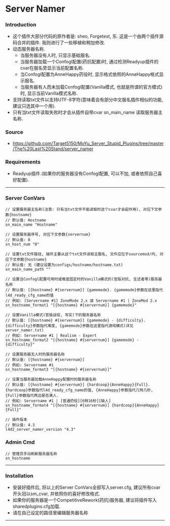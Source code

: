 # Server Namer
### Introduction
 - 这个插件大部分代码的原作者是: sheo, Forgetest, 东. 这是一个由两个插件源码合并的插件. 我则进行了一些移植和稍加修改.
 - 动态服务器名称. 
    - 当服务器没有人时, 只显示基础服名.
    - 当服务器加载一个Confogl配置(药抗配置)时, 通过检测Readyup插件的cvar在服名旁显示当前配置名称.
	- 当Confogl配置为AnneHappy药役时, 显示格式依照的AnneHappy格式显示服名.
    - 当服务器有人而未加载Confogl配置(Vanilla模式, 也就是所谓的官方模式)时, 显示当前Vanilla模式名称.
 - 支持读取txt文件以支持UTF-8字符(意味着会有部分中文服名插件相似的功能, 建议只选其中一个用).
 - 只有当txt文件读取失败时才会从插件自带cvar sn_main_name 读取服务器主名称.

### Source
 - https://github.com/Target5150/MoYu_Server_Stupid_Plugins/tree/master/The%20Last%20Stand/server_namer

### Requirements
 - Readyup插件.(如果你的服务器没有Confogl配置, 可以不加, 或者依照自己喜好配置).

<hr>

### Server ConVars
```
// 设置服务器主名称(注意: 只有当txt文件不能读取时这个cvar才会起作用), 对应下文参数{hostname}
// 默认值: Hostname
sn_main_name "Hostname"

// 设置服务器序号, 对应下文参数{servernum}
// 默认值: 0
sn_host_num "0"

// 设置txt文件路径, 插件主要从这个txt文件读取主服名, 文件应位于sourcemod/内, 对应下文参数{hostname}
// 默认值: 无 (建议设置为configs/hostname/hostname.txt)
sn_main_name_path ""

// 设置当Confogl配置可用时或难度固定时的Vanilla模式的(官版对抗, 生还者等)服务器名称
// 默认值: [{hostname} #{servernum}] {gamemode}. {gamemode}参数在这里指代l4d_ready_cfg_name的值
// 例如: [Servername #1] ZoneMode 2.x 或 Servername #1 | ZoneMod 2.x 
sn_hostname_format1 "[{hostname} #{servernum}] {gamemode}"

// 设置Vanilla模式(官版战役, 写实)下的服务器名称
// 默认值: [{hostname} #{servernum}] {gamemode} - {difficulty}. {difficulty}参数指代难度, {gamemode}参数在这里指代游戏模式(详见server_namer.txt)
// 例如: Servername #1 | Realism - Expert
sn_hostname_format2 "[{hostname} #{servernum}] {gamemode} - {difficulty}"

// 设置服务器无人时的服务器名称
// 默认值: [{hostname} #{servernum}]
// 例如: Servername #1
sn_hostname_format3 "[{hostname} #{servernum}]"

// 设置当服务器加载AnneHappy配置时的服务器名称
// 默认值: [{hostname} #{servernum}] {hardcoop}{AnneHappy}{Full}. {hardcoop}参数指代l4d_ready_cfg_name的值, {AnneHappy}参数指代几特几秒, {Full}参数指代两边是否满人.
// 例如: Servername #1 | [普通药役][6特16秒][缺人]
sn_hostname_format4 "[{hostname} #{servernum}] {hardcoop}{AnneHappy}{Full}"

// 插件版本
// 默认值: 4.3
l4d2_server_namer_version "4.3"
```

### Admin Cmd
```
// 管理员手动刷新服务器名称
sn_hostname
```
<hr>

### Installation
 - 安装好插件后, 将以上的Server ConVars全部写入server.cfg, 建议所有cvar开头冠以sm_cvar, 并依照你的喜好修改格式.
 - 如果你的服务器是一个CompetitiveRework(药抗)服务器, 建议将插件写入sharedplugins.cfg加载.
 - 请在自己设定的路径里编辑服务器名称

<hr>




